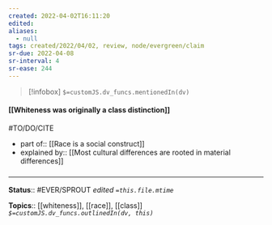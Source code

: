 ```yaml
---
created: 2022-04-02T16:11:20 
edited: 
aliases:
  - null
tags: created/2022/04/02, review, node/evergreen/claim
sr-due: 2022-04-08
sr-interval: 4
sr-ease: 244
---
```

> [!infobox]
`$=customJS.dv_funcs.mentionedIn(dv)`

#### [[Whiteness was originally a class distinction]] 

#TO/DO/CITE 
- part of:: [[Race is a social construct]]
- explained by:: [[Most cultural differences are rooted in material differences]]

### <hr class="footnote"/>

**Status**:: #EVER/SPROUT
*edited `=this.file.mtime`*

**Topics**:: [[whiteness]], [[race]], [[class]]
*`$=customJS.dv_funcs.outlinedIn(dv, this)`*

